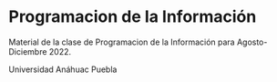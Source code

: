 # Programacion de la Información
Material de la clase de Programacion de la Información para Agosto-Diciembre 2022.

Universidad Anáhuac Puebla
